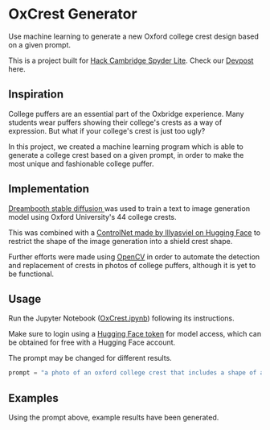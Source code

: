 # OxCrest Generator

Use machine learning to generate a new Oxford college crest design based on a given prompt.

This is a project built for [Hack Cambridge Spyder Lite](https://hack-cambridge-spyder-lite.devpost.com/?ref_feature=challenge&ref_medium=discover). Check our [Devpost](https://devpost.com/software/oxcrest-generator) here. 

## Inspiration

College puffers are an essential part of the Oxbridge experience. Many students wear puffers showing their college's crests as a way of expression. But what if your college's crest is just too ugly? 

In this project, we created a machine learning program which is able to generate a college crest based on a given prompt, in order to make the most unique and fashionable college puffer. 

## Implementation

[Dreambooth stable diffusion ](https://github.com/XavierXiao/Dreambooth-Stable-Diffusion) was used to train a text to image generation model using Oxford University's 44 college crests. 

This was combined with a [ControlNet made by lllyasviel on Hugging Face](https://huggingface.co/lllyasviel/sd-controlnet-scribble) to restrict the shape of the image generation into a shield crest shape.

Further efforts were made using [OpenCV](https://opencv.org/) in order to automate the detection and replacement of crests in photos of college puffers, although it is yet to be functional. 

## Usage

Run the Jupyter Notebook ([OxCrest.ipynb](https://github.com/shinben0327/OxCrest-Generator/blob/main/OxCrest.ipynb)) following its instructions. 

Make sure to login using a [Hugging Face token](https://huggingface.co/docs/hub/security-tokens) for model access, which can be obtained for free with a Hugging Face account. 

The prompt may be changed for different results.
```python
prompt = "a photo of an oxford college crest that includes a shape of a cat"
```

## Examples

Using the prompt above, example results have been generated. 